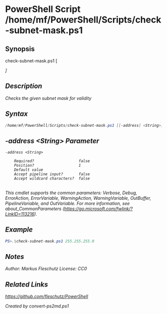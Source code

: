 # PowerShell Script /home/mf/PowerShell/Scripts/check-subnet-mask.ps1

## Synopsis
check-subnet-mask.ps1 [<address>]

## Description
Checks the given subnet mask for validity

## Syntax
```powershell
/home/mf/PowerShell/Scripts/check-subnet-mask.ps1 [[-address] <String>] [<CommonParameters>]
```

## -address &lt;String&gt; Parameter

```
-address <String>
    
    Required?                    false
    Position?                    1
    Default value                
    Accept pipeline input?       false
    Accept wildcard characters?  false
```
## <CommonParameters>
This cmdlet supports the common parameters: Verbose, Debug, ErrorAction, ErrorVariable, WarningAction, WarningVariable, OutBuffer, PipelineVariable, and OutVariable. For more information, see about_CommonParameters (https://go.microsoft.com/fwlink/?LinkID=113216).

## Example
```powershell
PS>.\check-subnet-mask.ps1 255.255.255.0
```


## Notes
Author:  Markus Fleschutz
License: CC0

## Related Links
https://github.com/fleschutz/PowerShell

*Created by convert-ps2md.ps1*
